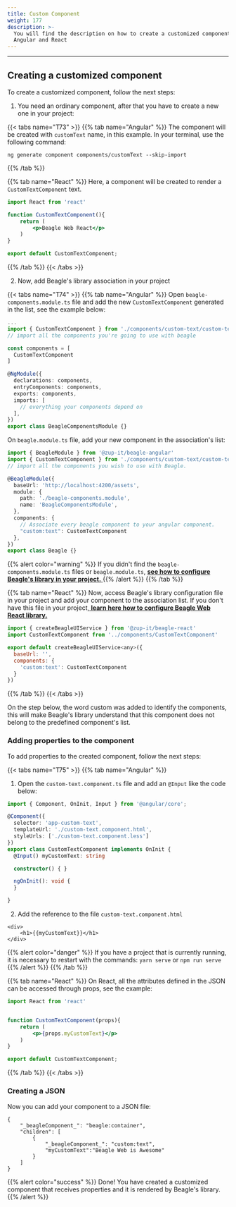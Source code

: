 ```yaml
---
title: Custom Component
weight: 177
description: >-
  You will find the description on how to create a customized component for
  Angular and React
---
```


---

## Creating a customized component 

To create a customized component, follow the next steps: 

1. You need an ordinary component, after that you have to create a new one in your project:

{{< tabs name="T73" >}}
{{% tab name="Angular" %}}
The component will be created with  `customText` name, in this example. In your terminal, use the following command: 

```text
ng generate component components/customText --skip-import
```
{{% /tab %}}

{{% tab name="React" %}}
Here, a component will be created to render a  `CustomTextComponent` text. 

```jsx
import React from 'react'

function CustomTextComponent(){
    return (
        <p>Beagle Web React</p>
    )
}

export default CustomTextComponent;
```
{{% /tab %}}
{{< /tabs >}}

2. Now, add Beagle's library association in your project 

{{< tabs name="T74" >}}
{{% tab name="Angular" %}}
Open `beagle-components.module.ts` file and add the new `CustomTextComponent` generated in the list, see the example below:

```typescript
...
import { CustomTextComponent } from './components/custom-text/custom-text.component'
// import all the components you're going to use with beagle

const components = [
  CustomTextComponent
]

@NgModule({
  declarations: components,
  entryComponents: components,
  exports: components,
  imports: [
    // everything your components depend on
  ],
})
export class BeagleComponentsModule {}
```

On  `beagle.module.ts` file, add your new component in the association's list:

```typescript
import { BeagleModule } from '@zup-it/beagle-angular'
import { CustomTextComponent } from './components/custom-text/custom-text.component'
// import all the components you wish to use with Beagle.

@BeagleModule({
  baseUrl: 'http://localhost:4200/assets',
  module: {
    path: './beagle-components.module',
    name: 'BeagleComponentsModule',
  },
  components: {
    // Associate every beagle component to your angular component.
    "custom:text": CustomTextComponent
  },
})
export class Beagle {}
```

{{% alert color="warning" %}}
If you didn't find the `beagle-components.module.ts` files or `beagle.module.ts`, [**see how to configure Beagle's library in your project.** ](../../../../get-started/installing-beagle/)
{{% /alert %}}
{{% /tab %}}

{{% tab name="React" %}}
Now, access Beagle's library configuration file in your project and add your component to the association list. If you don't have this file in your project,[ **learn here how to configure Beagle Web React library.** ](https://docs.usebeagle.io/v/v1.0-en/get-started/usando-beagle/web/react-como-usar)

```jsx
import { createBeagleUIService } from '@zup-it/beagle-react'
import CustomTextComponent from '../components/CustomTextComponent'

export default createBeagleUIService<any>({
  baseUrl: '',
  components: {
    'custom:text': CustomTextComponent
  }
})
```
{{% /tab %}}
{{< /tabs >}}

On the step below, the word custom was added to identify the components, this will make Beagle's library understand that this component does not belong to the predefined component's list. 

### Adding properties to the component 

To add properties to the created component, follow the next steps: 

{{< tabs name="T75" >}}
{{% tab name="Angular" %}}
1. Open the `custom-text.component.ts` file and add an  `@Input` like the code below: 

```typescript
import { Component, OnInit, Input } from '@angular/core';

@Component({
  selector: 'app-custom-text',
  templateUrl: './custom-text.component.html',
  styleUrls: ['./custom-text.component.less']
})
export class CustomTextComponent implements OnInit {
  @Input() myCustomText: string

  constructor() { }

  ngOnInit(): void {
  }

}

```

2. Add the reference to the file `custom-text.component.html`

```markup
<div>
    <h1>{{myCustomText}}</h1>
</div>
```

{{% alert color="danger" %}}
If  you have a project that is currently running, it is necessary to restart with the commands: `yarn serve` or `npm run serve`
{{% /alert %}}
{{% /tab %}}

{{% tab name="React" %}}
On React, all the attributes defined in the JSON can be accessed through props, see the example: 

```jsx
import React from 'react'


function CustomTextComponent(props){
    return (
        <p>{props.myCustomText}</p>
    )
}

export default CustomTextComponent;
```
{{% /tab %}}
{{< /tabs >}}

### Creating a JSON

Now you can add your component to a JSON file:

```text
{
    "_beagleComponent_": "beagle:container",
    "children": [
        {
            "_beagleComponent_": "custom:text",
            "myCustomText":"Beagle Web is Awesome"
        }
    ]
}
```

{{% alert color="success" %}}
Done! You have created a customized component that receives properties and it is rendered by Beagle's library. 
{{% /alert %}}
